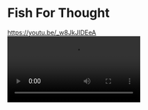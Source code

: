 # Fish For Thought
https://youtu.be/_w8JkJIDEeA
![embed](https://github.com/user-attachments/assets/882406c9-0119-49fb-b94b-9a630faa368e.mp4)

